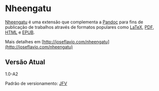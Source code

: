 # Nheengatu

[Nheengatu] é uma extensão que complementa a [Pandoc] para fins de publicação de trabalhos através de formatos populares como [LaTeX], [PDF], [HTML] e [EPUB].

Mais detalhes em [http://joseflavio.com/nheengatu](http://joseflavio.com/nheengatu)

## Versão Atual

1.0-A2

Padrão de versionamento: [JFV](http://joseflavio.com/jfv)

[EPUB]: https://pt.wikipedia.org/wiki/EPUB
[HTML]: https://www.w3schools.com/html/html_intro.asp
[LaTeX]: https://pt.wikipedia.org/wiki/LaTeX
[Pandoc]: https://pandoc.org/MANUAL.html#pandocs-markdown
[PDF]: https://pt.wikipedia.org/wiki/Portable_Document_Format
[Nheengatu]: http://joseflavio.com/nheengatu/
